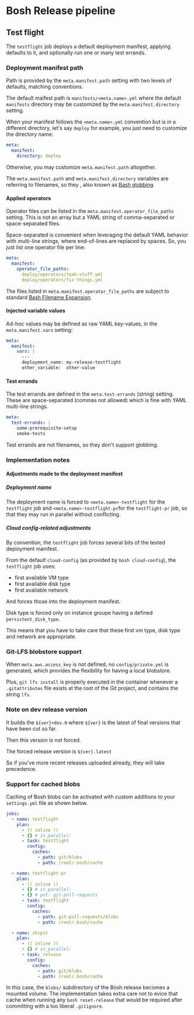 Bosh Release pipeline
=====================

Test flight
-----------

The `testflight` job deploys a default deployment manifest, applying defaults
to it, and optionally run one or many test errands.

### Deployment manifest path

Path is provided by the `meta.manifest.path` setting with two levels of
defaults, matching conventions.

The default maifest path is `manifests/<meta.name>.yml` where the default
`manifests` directory may be customized by the `meta.manifest.directory`
setting.

When your manifest follows the `<meta.name>.yml` convention but is in a
different directory, let's say `deploy` for example, you just need to
customize the directory name:

```yaml
meta:
  manifest:
    directory: deploy
```

Otherwise, you may customize `meta.manifest.path` altogether.

The `meta.manifest.path` and `meta.manifest.directory` variables are referring
to filenames, so they , also known as
[Bash globbing][bash_globbing].

[bash_globbing]: https://www.gnu.org/software/bash/manual/bash.html#Filename-Expansion


#### Applied operators

Operator files can be listed in the `meta.manifest.operator_file_paths`
setting. This is not an array but a YAML string of comma-separated or
space-separated files.

Space-separated is convenient when leveraging the default YAML behavior with
multi-line strings, where end-of-lines are replaced by spaces. So, you just
list one operator file per line:

```yaml
meta:
  manifest:
    operator_file_paths:
      deploy/operators/teak-stuff.yml
      deploy/operators/fix-things.yml
```

The files listed in `meta.manifest.operator_file_paths` are subject to
standard [Bash Filename Expansion][bash_globbing].


#### Injected variable values

Ad-hoc values may be defined as raw YAML key-values, in the
`meta.manifest.vars` setting:

```yaml
meta:
  manifest:
    vars: |
      ---
      deployment_name: my-release-testflight
      other_variable:  other-value
```

#### Test errands

The test errands are defined in the `meta.test-errands` (string) setting.
These are space-separated (commas not allowed) which is fine with YAML
multi-line strings.

```yaml
meta:
  test-errands: |
    some-prerequisite-setup
    smoke-tests
```

Test errands are not filenames, so they don't support globbing.


### Implementation notes

#### Adjustments made to the deployment manifest

##### Deployment name

The deployment name is forced to `<meta.name>-testflight` for the `testflight`
job and `<meta.name>-testflight-pr`for the `testflight-pr` job, so that they
may run in parallel without conflicting.


##### Cloud config-related adjustments

By convention, the `testflight` job forces several bits of the tested
deployment manifest.

From the default `cloud-config` (as provided by `bosh cloud-config`), the
`testflight` job uses:

- first available VM type
- first available disk type
- first available network

And forces those into the deployment manifest.

Disk type is forced only on instance groupe having a defined
`persistent_disk_type`.

This means that you have to take care that these first vm type, disk type and
network are appropriate.

### Git-LFS blobstore support

When `meta.aws.access_key` is not defined, no `config/private.yml` is
generated, which provides the flexibility for having a local blobstore.

Plus, `git lfs install` is properly executed in the container whenever a
`.gitattributes` file exists at the root of the Git project, and contains the
string `lfs`.


### Note on dev release version

It builds the `${ver}+dev.0` where `${ver}` is the latest of final versions
that have been cut so far.

Then this version is not forced.

The forced release version is `${ver}.latest`

So if you've more recent releases uploaded already, they will take precedence.


### Support for cached blobs

Caching of Bosh blobs can be activated with custom additions to your
`settings.yml` file as shown below.

```yaml
jobs:
  - name: testflight
    plan:
      - (( inline ))
      - {} # in_parallel:
      - task: testflight
        config:
          caches:
            - path: git/blobs
            - path: /root/.bosh/cache

  - name: testflight-pr
    plan:
      - (( inline ))
      - {} # in_parallel:
      - {} # put: git-pull-requests
      - task: testflight
        config:
          caches:
            - path: git-pull-requests/blobs
            - path: /root/.bosh/cache

  - name: shipit
    plan:
      - (( inline ))
      - {} # in_parallel:
      - task: release
        config:
          caches:
            - path: git/blobs
            - path: /root/.bosh/cache
```

In this case, the `blobs/` subdirectory of the Bosh release becomes a mounted
volume. The implementation takes extra care not to evice that cache when
running any `bosh reset-release` that would be required after committing with
a too liberal `.gitignore`.
